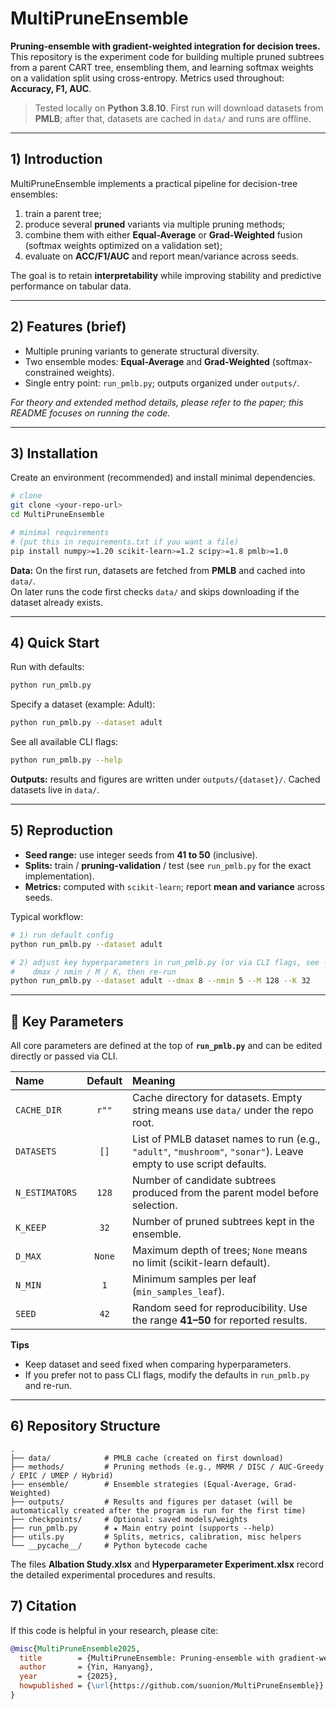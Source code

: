 # MultiPruneEnsemble

**Pruning-ensemble with gradient-weighted integration for decision trees.**  
This repository is the experiment code for building multiple pruned subtrees from a parent CART tree, ensembling them, and learning softmax weights on a validation split using cross-entropy. Metrics used throughout: **Accuracy, F1, AUC**.

> Tested locally on **Python 3.8.10**. First run will download datasets from **PMLB**; after that, datasets are cached in `data/` and runs are offline.

---

## 1) Introduction

MultiPruneEnsemble implements a practical pipeline for decision-tree ensembles:

1) train a parent tree;  
2) produce several **pruned** variants via multiple pruning methods;  
3) combine them with either **Equal-Average** or **Grad-Weighted** fusion (softmax weights optimized on a validation set);  
4) evaluate on **ACC/F1/AUC** and report mean/variance across seeds.

The goal is to retain **interpretability** while improving stability and predictive performance on tabular data.

---

## 2) Features (brief)

- Multiple pruning variants to generate structural diversity.  
- Two ensemble modes: **Equal-Average** and **Grad-Weighted** (softmax-constrained weights).  
- Single entry point: `run_pmlb.py`; outputs organized under `outputs/`.

*For theory and extended method details, please refer to the paper; this README focuses on running the code.*

---

## 3) Installation

Create an environment (recommended) and install minimal dependencies.

```bash
# clone
git clone <your-repo-url>
cd MultiPruneEnsemble

# minimal requirements
# (put this in requirements.txt if you want a file)
pip install numpy>=1.20 scikit-learn>=1.2 scipy>=1.8 pmlb>=1.0
```

**Data:** On the first run, datasets are fetched from **PMLB** and cached into `data/`.  
On later runs the code first checks `data/` and skips downloading if the dataset already exists.

---

## 4) Quick Start

Run with defaults:

```bash
python run_pmlb.py
```

Specify a dataset (example: Adult):

```bash
python run_pmlb.py --dataset adult
```

See all available CLI flags:

```bash
python run_pmlb.py --help
```

**Outputs:** results and figures are written under `outputs/{dataset}/`. Cached datasets live in `data/`.

---

## 5) Reproduction

- **Seed range:** use integer seeds from **41 to 50** (inclusive).  
- **Splits:** train / **pruning-validation** / test (see `run_pmlb.py` for the exact implementation).  
- **Metrics:** computed with `scikit-learn`; report **mean and variance** across seeds.

Typical workflow:

```bash
# 1) run default config
python run_pmlb.py --dataset adult

# 2) adjust key hyperparameters in run_pmlb.py (or via CLI flags, see --help)
#    dmax / nmin / M / K, then re-run
python run_pmlb.py --dataset adult --dmax 8 --nmin 5 --M 128 --K 32
```

---

## 🔧 Key Parameters

All core parameters are defined at the top of **`run_pmlb.py`** and can be edited directly or passed via CLI.

| Name            | Default  | Meaning |
|:----------------|:--------:|:--------|
| `CACHE_DIR`     | `r""`    | Cache directory for datasets. Empty string means use `data/` under the repo root. |
| `DATASETS`      | `[]`     | List of PMLB dataset names to run (e.g., `"adult"`, `"mushroom"`, `"sonar"`). Leave empty to use script defaults. |
| `N_ESTIMATORS`  | `128`    | Number of candidate subtrees produced from the parent model before selection. |
| `K_KEEP`        | `32`     | Number of pruned subtrees kept in the ensemble. |
| `D_MAX`         | `None`   | Maximum depth of trees; `None` means no limit (scikit-learn default). |
| `N_MIN`         | `1`      | Minimum samples per leaf (`min_samples_leaf`). |
| `SEED`          | `42`     | Random seed for reproducibility. Use the range **41–50** for reported results. |

**Tips**
- Keep dataset and seed fixed when comparing hyperparameters.  
- If you prefer not to pass CLI flags, modify the defaults in `run_pmlb.py` and re-run.

---

## 6) Repository Structure

```
.
├── data/            # PMLB cache (created on first download)
├── methods/         # Pruning methods (e.g., MRMR / DISC / AUC-Greedy / EPIC / UMEP / Hybrid)
├── ensemble/        # Ensemble strategies (Equal-Average, Grad-Weighted)
├── outputs/         # Results and figures per dataset (will be automatically created after the program is run for the first time)
├── checkpoints/     # Optional: saved models/weights
├── run_pmlb.py      # ★ Main entry point (supports --help)
├── utils.py         # Splits, metrics, calibration, misc helpers
└── __pycache__/     # Python bytecode cache
```
The files **Albation Study.xlsx** and **Hyperparameter Experiment.xlsx** record the detailed experimental procedures and results.

## 7) Citation

If this code is helpful in your research, please cite:

```bibtex
@misc{MultiPruneEnsemble2025,
  title        = {MultiPruneEnsemble: Pruning-ensemble with gradient-weighted integration},
  author       = {Yin, Hanyang},
  year         = {2025},
  howpublished = {\url{https://github.com/suonion/MultiPruneEnsemble}}
}
